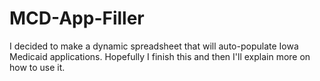 # MCD-App-Filler

I decided to make a dynamic spreadsheet that will auto-populate Iowa Medicaid applications. Hopefully I finish this and then I'll explain more on how to use it. 

